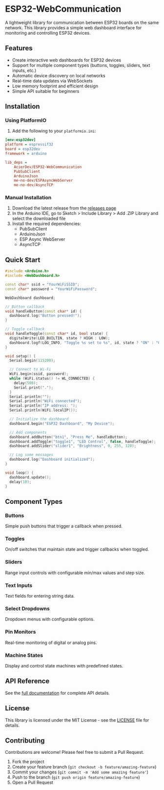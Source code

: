 # ESP32-WebCommunication

A lightweight library for communication between ESP32 boards on the same network. This library provides a simple web dashboard interface for monitoring and controlling ESP32 devices.

## Features

- Create interactive web dashboards for ESP32 devices
- Support for multiple component types (buttons, toggles, sliders, text inputs, etc.)
- Automatic device discovery on local networks
- Real-time data updates via WebSockets
- Low memory footprint and efficient design
- Simple API suitable for beginners

## Installation

### Using PlatformIO

1. Add the following to your `platformio.ini`:

```ini
[env:esp32dev]
platform = espressif32
board = esp32dev
framework = arduino

lib_deps =
    AcierDev/ESP32-WebCommunication
    PubSubClient
    ArduinoJson
    me-no-dev/ESPAsyncWebServer
    me-no-dev/AsyncTCP
```

### Manual Installation

1. Download the latest release from the [releases page](https://github.com/AcierDev/ESP32-WebCommunication/releases)
2. In the Arduino IDE, go to Sketch > Include Library > Add .ZIP Library and select the downloaded file
3. Install the required dependencies:
   - PubSubClient
   - ArduinoJson
   - ESP Async WebServer
   - AsyncTCP

## Quick Start

```cpp
#include <Arduino.h>
#include <WebDashboard.h>

const char* ssid = "YourWiFiSSID";
const char* password = "YourWiFiPassword";

WebDashboard dashboard;

// Button callback
void handleButton(const char* id) {
  dashboard.log("Button pressed!");
}

// Toggle callback
void handleToggle(const char* id, bool state) {
  digitalWrite(LED_BUILTIN, state ? HIGH : LOW);
  dashboard.logf(LOG_INFO, "Toggle %s set to %s", id, state ? "ON" : "OFF");
}

void setup() {
  Serial.begin(115200);

  // Connect to Wi-Fi
  WiFi.begin(ssid, password);
  while (WiFi.status() != WL_CONNECTED) {
    delay(500);
    Serial.print(".");
  }
  Serial.println("");
  Serial.println("WiFi connected");
  Serial.println("IP address: ");
  Serial.println(WiFi.localIP());

  // Initialize the dashboard
  dashboard.begin("ESP32 Dashboard", "My Device");

  // Add components
  dashboard.addButton("btn1", "Press Me", handleButton);
  dashboard.addToggle("toggle1", "LED Control", false, handleToggle);
  dashboard.addSlider("slider1", "Brightness", 0, 255, 128);

  // Log some messages
  dashboard.log("Dashboard initialized");
}

void loop() {
  dashboard.update();
  delay(10);
}
```

## Component Types

### Buttons

Simple push buttons that trigger a callback when pressed.

### Toggles

On/off switches that maintain state and trigger callbacks when toggled.

### Sliders

Range input controls with configurable min/max values and step size.

### Text Inputs

Text fields for entering string data.

### Select Dropdowns

Dropdown menus with configurable options.

### Pin Monitors

Real-time monitoring of digital or analog pins.

### Machine States

Display and control state machines with predefined states.

## API Reference

See the [full documentation](https://acierdev.github.io/ESP32-WebCommunication/) for complete API details.

## License

This library is licensed under the MIT License - see the [LICENSE](LICENSE) file for details.

## Contributing

Contributions are welcome! Please feel free to submit a Pull Request.

1. Fork the project
2. Create your feature branch (`git checkout -b feature/amazing-feature`)
3. Commit your changes (`git commit -m 'Add some amazing feature'`)
4. Push to the branch (`git push origin feature/amazing-feature`)
5. Open a Pull Request
